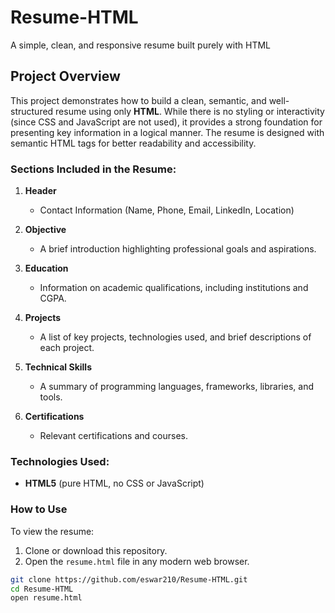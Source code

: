 # Resume-HTML
A simple, clean, and responsive resume built purely with HTML

## Project Overview

This project demonstrates how to build a clean, semantic, and well-structured resume using only **HTML**. While there is no styling or interactivity (since CSS and JavaScript are not used), it provides a strong foundation for presenting key information in a logical manner. The resume is designed with semantic HTML tags for better readability and accessibility.

### Sections Included in the Resume:

1. **Header**
   - Contact Information (Name, Phone, Email, LinkedIn, Location)
   
2. **Objective**
   - A brief introduction highlighting professional goals and aspirations.
   
3. **Education**
   - Information on academic qualifications, including institutions and CGPA.
   
4. **Projects**
   - A list of key projects, technologies used, and brief descriptions of each project.
   
5. **Technical Skills**
   - A summary of programming languages, frameworks, libraries, and tools.
   
6. **Certifications**
   - Relevant certifications and courses.

### Technologies Used:

- **HTML5** (pure HTML, no CSS or JavaScript)
  
### How to Use

To view the resume:

1. Clone or download this repository.
2. Open the `resume.html` file in any modern web browser.

```bash
git clone https://github.com/eswar210/Resume-HTML.git
cd Resume-HTML
open resume.html
